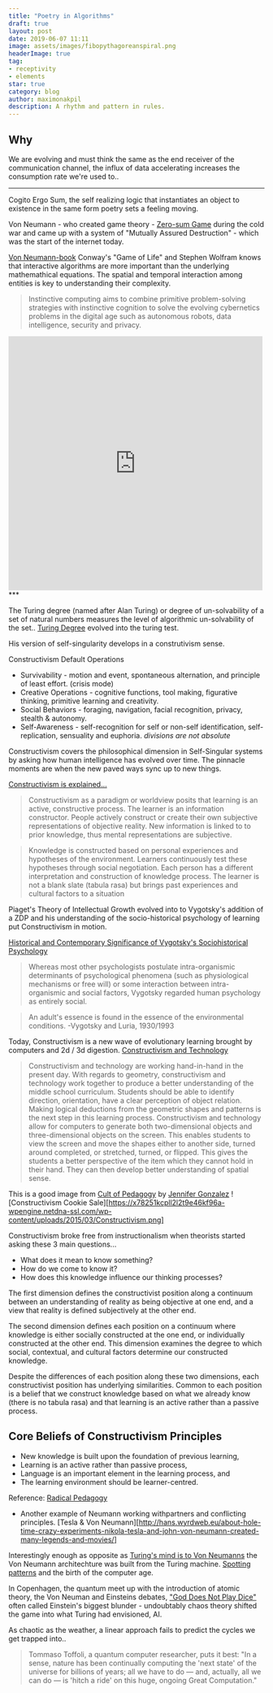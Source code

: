 ```yaml
---
title: "Poetry in Algorithms"
draft: true
layout: post
date: 2019-06-07 11:11
image: assets/images/fibopythagoreanspiral.png
headerImage: true
tag:
- receptivity
- elements
star: true
category: blog
author: maximonakpil
description: A rhythm and pattern in rules.
---
```


## Why

We are evolving and must think the same as the end receiver of the communication channel, the influx of data accelerating increases the consumption rate we're used to..

---

Cogito Ergo Sum, the self realizing logic that instantiates an object to existence in the same form
poetry sets a feeling moving.

Von Neumann - who created game theory -  [Zero-sum Game](https://en.wikipedia.org/wiki/Zero-sum_game) during the cold war and came up with a system of "Mutually Assured Destruction" - which was the start of the internet today.

[Von Neumann-book](https://books.google.com/books?id=2-PeDQAAQBAJ&pg=PA8&lpg=PA8&dq=self+actualization+von+neumann&source=bl&ots=0yT0NkPSTl&sig=ACfU3U1MPr7F7pvcjtnBs9gP98Wayb0i3Q&hl=en&sa=X&ved=2ahUKEwj8ycjS6uDiAhUBHDQIHUnyB5o4ChDoATAAegQICRAB#v=onepage&q=self%20actualization%20von%20neumann&f=false) Conway's "Game of Life" and Stephen Wolfram knows that interactive algorithms are more important than the underlying mathemathical equations.  The spatial and temporal interaction among entities is key to understanding their complexity.

> Instinctive computing aims to combine primitive problem-solving strategies with instinctive cognition to solve the evolving cybernetics problems in the digital age such as autonomous robots, data intelligence, security and privacy.

<iframe frameborder="0" scrolling="no" style="border:0px" src="https://books.google.com/books?id=2-PeDQAAQBAJ&lpg=PA8&ots=0yT0NkPSTl&dq=self%20actualization%20von%20neumann&pg=PR2&output=embed" width=500 height=500></iframe>
***

The Turing degree (named after Alan Turing) or degree of un-solvability of a set of natural numbers measures the level of algorithmic un-solvability of the set..
[Turing Degree](https://en.wikipedia.org/wiki/Turing_degree) evolved into the turing test.

His version of self-singularity develops in a construtivism sense.

Constructivism
Default Operations
* Survivability - motion and event, spontaneous alternation, and principle of least effort. (crisis mode)
* Creative Operations - cognitive functions, tool making, figurative thinking, primitive learning and creativity.
* Social Behaviors - foraging, navigation, facial recognition, privacy, stealth & autonomy.
* Self-Awareness - self-recognition for self or non-self identification, self-replication, sensuality and euphoria.
*divisions are not absolute*



Constructivism covers the philosophical dimension in Self-Singular systems by asking how human intelligence has evolved over time. The pinnacle moments are when the new paved ways sync up to new things.

[Constructivism is explained...](https://www.learning-theories.com/constructivism.html#concepts)
>Constructivism as a paradigm or worldview posits that learning is an active, constructive process. The learner is an information constructor. People actively construct or create their own subjective representations of objective reality. New information is linked to to prior knowledge, thus mental representations are subjective.

>Knowledge is constructed based on personal experiences and hypotheses of the environment. Learners continuously test these hypotheses through social negotiation. Each person has a different interpretation and construction of knowledge process. The learner is not a blank slate (tabula rasa) but brings past experiences and cultural factors to a situation

Piaget's Theory of Intellectual Growth evolved into to Vygotsky's addition of a ZDP and his understanding of the socio-historical psychology of learning put Constructivism in motion.

[Historical and Contemporary Significance of Vygotsky's Sociohistorical Psychology](http://www.sonic.net/~cr2/sociohis.htm)
>Whereas most other psychologists postulate intra-organismic determinants of psychological phenomena (such as physiological mechanisms or free will) or some interaction between intra-organismic and social factors, Vygotsky regarded human psychology as entirely social.

>An adult's essence is found in the essence of the environmental conditions.
                                              -Vygotsky and Luria, 1930/1993


Today, Constructivism is a new wave of evolutionary learning brought by computers and 2d / 3d digestion.
[Constructivism and Technology](http://www.teach-nology.com/currenttrends/constructivism/and_technology/)

> Constructivism and technology are working hand-in-hand in the present day. With regards to geometry, constructivism and technology work together to produce a better understanding of the middle school curriculum. Students should be able to identify direction, orientation, have a clear perception of object relation. Making logical deductions from the geometric shapes and patterns is the next step in this learning process. Constructivism and technology allow for computers to generate both two-dimensional objects and three-dimensional objects on the screen. This enables students to view the screen and move the shapes either to another side, turned around completed, or stretched, turned, or flipped. This gives the students a better perspective of the item which they cannot hold in their hand. They can then develop better understanding of spatial sense.


This is a good image from [Cult of Pedagogy](https://www.cultofpedagogy.com/constructivism/) by [Jennifer Gonzalez](https://www.cultofpedagogy.com/author/gonzjennyahoo-com/)
![Constructivism Cookie Sale][https://x78251kcpll2l2t9e46kf96a-wpengine.netdna-ssl.com/wp-content/uploads/2015/03/Constructivism.png]

Constructivism broke free from instructionalism when theorists started asking these 3 main questions...

* What does it mean to know something?
* How do we come to know it?
* How does this knowledge influence our thinking processes?


The first dimension defines the constructivist position along a continuum between an understanding of reality as being objective at one end, and a view that reality is defined subjectively at the other end.

The second dimension defines each position on a continuum where knowledge is either socially constructed at the one end, or individually constructed at the other end. This dimension examines the degree to which social, contextual, and cultural factors determine our constructed knowledge.

Despite the differences of each position along these two dimensions, each constructivist position has underlying similarities. Common to each position is a belief that we construct knowledge based on what we already know (there is no tabula rasa) and that learning is an active rather than a passive process.


## Core Beliefs of Constructivism Principles
* New knowledge is built upon the foundation of previous learning,
* Learning is an active rather than passive process,
* Language is an important element in the learning process, and
* The learning environment should be learner-centred.

Reference: [Radical Pedagogy](http://radicalpedagogy.icaap.org/content/issue1_2/02kanuka1_2.html)


* Another example of Neumann working withpartners and conflicting principles. [Tesla & Von Neumann][http://hans.wyrdweb.eu/about-hole-time-crazy-experiments-nikola-tesla-and-john-von-neumann-created-many-legends-and-movies/]

Interestingly enough as opposite as [Turing's mind is to Von Neumanns](https://stackoverflow.com/questions/2782014/turing-machine-vs-von-neuman-machine) the Von Neumann architechture was built from the Turing machine. [Spotting patterns](https://www.samcodes.co.uk/project/game-of-life/) and the birth of the computer age.

In Copenhagen, the quantum meet up with the introduction of atomic theory, the Von Neuman and Einsteins debates,
["God Does Not Play Dice"](https://turingchurch.net/riddled-with-gaps-how-the-old-one-plays-at-dice-3ac692ce2892) often called Einstein's biggest blunder - undoubtably chaos theory shifted the game into what Turing had envisioned, AI.

As chaotic as the weather, a linear approach fails to predict the cycles we get trapped into..

 > Tommaso Toffoli, a quantum computer researcher, puts it best: "In a sense, nature has been continually computing the 'next state' of the universe for billions of years; all we have to do — and, actually, all we can do — is 'hitch a ride' on this huge, ongoing Great Computation."
